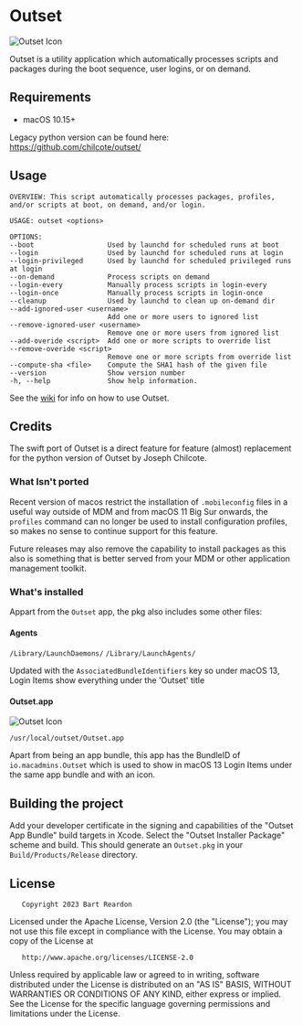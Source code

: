 Outset
======

![Outset Icon](https://github.com/bartreardon/outset/blob/master/outset/Assets.xcassets/AppIcon.appiconset/Outset.png_128x128.png?raw=true) 

Outset is a utility application which automatically processes scripts and packages during the boot sequence, user logins, or on demand.

Requirements
------------
+ macOS 10.15+

Legacy python version can be found here: https://github.com/chilcote/outset/

Usage
-----

	OVERVIEW: This script automatically processes packages, profiles, and/or scripts at boot, on demand, and/or login.

	USAGE: outset <options>

	OPTIONS:
	--boot                  Used by launchd for scheduled runs at boot
	--login                 Used by launchd for scheduled runs at login
	--login-privileged      Used by launchd for scheduled privileged runs at login
	--on-demand             Process scripts on demand
	--login-every           Manually process scripts in login-every
	--login-once            Manually process scripts in login-once
	--cleanup               Used by launchd to clean up on-demand dir
	--add-ignored-user <username>
							Add one or more users to ignored list
	--remove-ignored-user <username>
							Remove one or more users from ignored list
	--add-overide <script>  Add one or more scripts to override list
	--remove-overide <script>
							Remove one or more scripts from override list
	--compute-sha <file>    Compute the SHA1 hash of the given file
	--version               Show version number
	-h, --help              Show help information.



See the [wiki](https://github.com/macadmins/outset/wiki) for info on how to use Outset.

Credits
-------
The swift port of Outset is a direct feature for feature (almost) replacement for the python version of Outset by Joseph Chilcote.

### What Isn't ported

Recent version of macos restrict the installation of `.mobileconfig` files in a useful way outside of MDM and from macOS 11 Big Sur onwards, the `profiles` command can no longer be used to install configuration profiles, so makes no sense to continue support for this feature.

Future releases may also remove the capability to install packages as this also is something that is better served from your MDM or other application management toolkit.

### What's installed

Appart from the `Outset` app, the pkg also includes some other files:

#### Agents
`/Library/LaunchDaemons/` `/Library/LaunchAgents/`

Updated with the `AssociatedBundleIdentifiers` key so under macOS 13, Login Items show everything under the 'Outset' title

#### Outset.app

![Outset Icon](https://github.com/bartreardon/outset/blob/master/outset/Assets.xcassets/AppIcon.appiconset/Outset.png_32x32@2x.png?raw=true) 

`/usr/local/outset/Outset.app`

Apart from being an app bundle, this app has the BundleID of `io.macadmins.Outset` which is used to show in macOS 13 Login Items under the same app bundle and with an icon. 

## Building the project

Add your developer certificate in the signing and capabilities of the "Outset App Bundle" build targets in Xcode. Select the "Outset Installer Package" scheme and build. This should generate an `Outset.pkg` in your `Build/Products/Release` directory.

License
-------

       Copyright 2023 Bart Reardon

   Licensed under the Apache License, Version 2.0 (the "License");
   you may not use this file except in compliance with the License.
   You may obtain a copy of the License at

       http://www.apache.org/licenses/LICENSE-2.0

   Unless required by applicable law or agreed to in writing, software
   distributed under the License is distributed on an "AS IS" BASIS,
   WITHOUT WARRANTIES OR CONDITIONS OF ANY KIND, either express or implied.
   See the License for the specific language governing permissions and
   limitations under the License.
